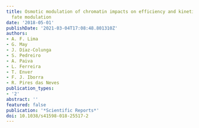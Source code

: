 ```yaml
---
title: Osmotic modulation of chromatin impacts on efficiency and kinetics of cell
  fate modulation
date: '2018-05-01'
publishDate: '2021-03-04T17:08:48.801310Z'
authors:
- A. F. Lima
- G. May
- J. Díaz-Colunga
- S. Pedreiro
- A. Paiva
- L. Ferreira
- T. Enver
- F. J. Iborra
- R. Pires das Neves
publication_types:
- '2'
abstract: ''
featured: false
publication: '*Scientific Reports*'
doi: 10.1038/s41598-018-25517-2
---
```



